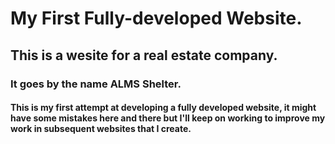 # My First Fully-developed Website.
## This is a wesite for a real estate company.
### It goes by the name ALMS Shelter.
#### This is my first attempt at developing a fully developed website, it might have some mistakes here and there but I'll keep on working to improve my work in subsequent websites that I create.
